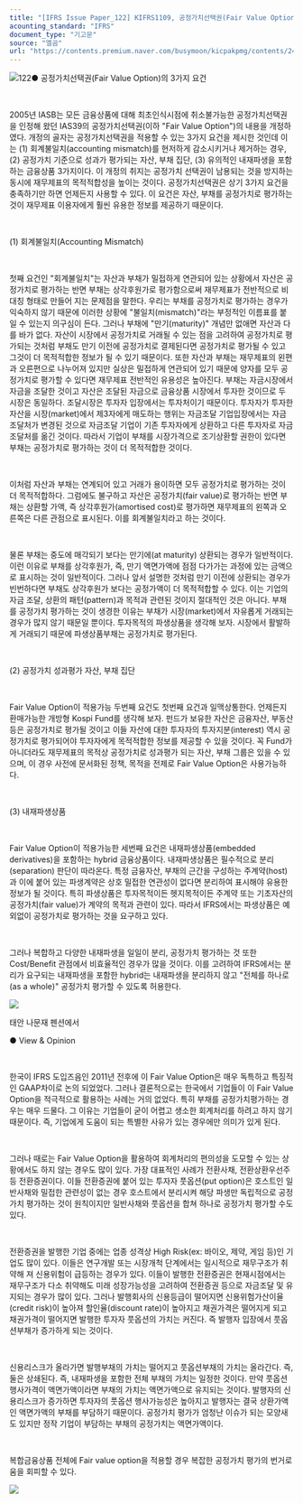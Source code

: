 ```yaml
---
title: "[IFRS Issue Paper_122] KIFRS1109, 공정가치선택권(Fair Value Option)"
acounting_standard: "IFRS"
document_type: "기고문"
source: "엘곰"
url: "https://contents.premium.naver.com/busymoon/kicpakpmg/contents/240529095335746kf"
---
```

![](https://n2.news.naver.com/l.gif?type=content)122● 공정가치선택권(Fair Value Option)의 3가지 요건

​

2005년 IASB는 모든 금융상품에 대해 최초인식시점에 취소불가능한 공정가치선택권을 인정해 왔던 IAS39의 공정가치선택권(이하 "Fair Value Option")의 내용을 개정하였다. 개정의 골자는 공정가치선택권을 적용할 수 있는 3가지 요건을 제시한 것인데 이는 (1) 회계불일치(accounting mismatch)를 현저하게 감소시키거나 제거하는 경우, (2) 공정가치 기준으로 성과가 평가되는 자산, 부채 집단, (3) 유의적인 내재파생을 포함하는 금융상품 3가지이다. 이 개정의 취지는 공정가치 선택권이 남용되는 것을 방지하는 동시에 재무제표의 목적적합성을 높이는 것이다. 공정가치선택권은 상기 3가지 요건을 충족하기만 하면 언제든지 사용할 수 있다. 이 요건은 자산, 부채를 공정가치로 평가하는 것이 재무제표 이용자에게 훨씬 유용한 정보를 제공하기 때문이다.

​

(1) 회계불일치(Accounting Mismatch)

​

첫째 요건인 "회계불일치"는 자산과 부채가 밀접하게 연관되어 있는 상황에서 자산은 공정가치로 평가하는 반면 부채는 상각후원가로 평가함으로써 재무제표가 전반적으로 비대칭 형태로 만들어 지는 문제점을 말한다. 우리는 부채를 공정가치로 평가하는 경우가 익숙하지 않기 때문에 이러한 상황에 "불일치(mismatch)"라는 부정적인 이름표를 붙일 수 있는지 의구심이 든다. 그러나 부채에 "만기(maturity)" 개념만 없애면 자산과 다를 바가 없다. 자산이 시장에서 공정가치로 거래될 수 있는 점을 고려하여 공정가치로 평가되는 것처럼 부채도 만기 이전에 공정가치로 결제된다면 공정가치로 평가될 수 있고 그것이 더 목적적합한 정보가 될 수 있기 때문이다. 또한 자산과 부채는 재무제표의 왼편과 오른편으로 나누어져 있지만 실상은 밀접하게 연관되어 있기 때문에 양자를 모두 공정가치로 평가할 수 있다면 재무제표 전반적인 유용성은 높아진다. 부채는 자금시장에서 자금을 조달한 것이고 자산은 조달된 자금으로 금융상품 시장에서 투자한 것이므로 두 시장은 동일하다. 조달시장은 투자자 입장에서는 투자처이기 때문이다. 투자자가 투자한 자산을 시장(market)에서 제3자에게 매도하는 행위는 자금조달 기업입장에서는 자금조달처가 변경된 것으로 자금조달 기업이 기존 투자자에게 상환하고 다른 투자자로 자금조달처를 옮긴 것이다. 따라서 기업이 부채를 시장가격으로 조기상환할 권한이 있다면 부채는 공정가치로 평가하는 것이 더 목적적합한 것이다.

​

이처럼 자산과 부채는 연계되어 있고 거래가 용이하면 모두 공정가치로 평가하는 것이 더 목적적합하다. 그럼에도 불구하고 자산은 공정가치(fair value)로 평가하는 반면 부채는 상환할 가액, 즉 상각후원가(amortised cost)로 평가하면 재무제표의 왼쪽과 오른쪽은 다른 관점으로 표시된다. 이를 회계불일치라고 하는 것이다.

​

물론 부채는 중도에 매각되기 보다는 만기에(at maturity) 상환되는 경우가 일반적이다. 이런 이유로 부채를 상각후원가, 즉, 만기 액면가액에 점점 다가가는 과정에 있는 금액으로 표시하는 것이 일반적이다. 그러나 앞서 설명한 것처럼 만기 이전에 상환되는 경우가 빈번하다면 부채도 상각후원가 보다는 공정가액이 더 목적적합할 수 있다. 이는 기업의 자금 조달, 상환의 패턴(pattern)과 목적과 관련된 것이지 절대적인 것은 아니다. 부채를 공정가치 평가하는 것이 생경한 이유는 부채가 시장(market)에서 자유롭게 거래되는 경우가 많지 않기 때문일 뿐이다. 투자목적의 파생상품을 생각해 보자. 시장에서 활발하게 거래되기 때문에 파생상품부채는 공정가치로 평가된다.

​

(2) 공정가치 성과평가 자산, 부채 집단

​

Fair Value Option이 적용가능 두번째 요건도 첫번째 요건과 일맥상통한다. 언제든지 환매가능한 개방형 Kospi Fund를 생각해 보자. 펀드가 보유한 자산은 금융자산, 부동산 등은 공정가치로 평가될 것이고 이들 자산에 대한 투자자의 투자지분(interest) 역시 공정가치로 평가되어야 투자자에게 목적적합한 정보를 제공할 수 있을 것이다. 꼭 Fund가 아니더라도 재무제표의 목적상 공정가치로 성과평가 되는 자산, 부채 그룹은 있을 수 있으며, 이 경우 사전에 문서화된 정책, 목적을 전제로 Fair Value Option은 사용가능하다.

​

(3) 내재파생상품

​

Fair Value Option이 적용가능한 세번째 요건은 내재파생상품(embedded derivatives)을 포함하는 hybrid 금융상품이다. 내재파생상품은 필수적으로 분리(separation) 판단이 따라온다. 특정 금융자산, 부채의 근간을 구성하는 주계약(host)과 이에 붙어 있는 파생계약은 상호 밀접한 연관성이 없다면 분리하여 표시해야 유용한 정보가 될 것이다. 특히 파생상품은 투자목적이든 헷지목적이든 주계약 또는 기초자산의 공정가치(fair value)가 계약의 목적과 관련이 있다. 따라서 IFRS에서는 파생상품은 예외없이 공정가치로 평가하는 것을 요구하고 있다.

​

그러나 복합하고 다양한 내재파생을 일일이 분리, 공정가치 평가하는 것 또한 Cost/Benefit 관점에서 비효율적인 경우가 많을 것이다. 이를 고려하여 IFRS에서는 분리가 요구되는 내재파생을 포함한 hybrid는 내재파생을 분리하지 않고 "전체를 하나로(as a whole)" 공정가치 평가할 수 있도록 허용한다.

![](https://dthumb-phinf.pstatic.net/dthumb?src=%22https://postfiles.pstatic.net/MjAyMzA1MDRfMjcx/MDAxNjgzMTc3NTg5ODQ0.Z5TmphdmNUylbaC0XZXMmwI3vDS1mELC45E5KiFZ1qAg.Xj_KOE0XU75E9ps85Fr9OI7pUsuIID-BPTSJsjFx4Vog.JPEG.busymoon/343977681_1277004673232403_441710924767153726_n.jpg?type=w773%22&service=scs&type=w800)

태안 나문재 펜션에서

● View & Opinion

​

한국이 IFRS 도입즈음인 2011년 전후에 이 Fair Value Option은 매우 독특하고 특징적인 GAAP차이로 논의 되었었다. 그러나 결론적으로는 한국에서 기업들이 이 Fair Value Option을 적극적으로 활용하는 사례는 거의 없었다. 특히 부채를 공정가치평가하는 경우는 매우 드물다. 그 이유는 기업들이 굳이 어렵고 생소한 회계처리를 하려고 하지 않기 때문이다. 즉, 기업에게 도움이 되는 특별한 사유가 있는 경우에만 의미가 있게 된다.

​

그러나 때로는 Fair Value Option을 활용하여 회계처리의 편의성을 도모할 수 있는 상황에서도 하지 않는 경우도 많이 있다. 가장 대표적인 사례가 전환사채, 전환상환우선주 등 전환증권이다. 이들 전환증권에 붙어 있는 투자자 풋옵션(put option)은 호스트인 일반사채와 밀접한 관련성이 없는 경우 호스트에서 분리시켜 해당 파생만 독립적으로 공정가치 평가하는 것이 원칙이지만 일반사채와 풋옵션을 합쳐 하나로 공정가치 평가할 수도 있다.

​

전환증권을 발행한 기업 중에는 업종 성격상 High Risk(ex: 바이오, 제약, 게임 등)인 기업도 많이 있다. 이들은 연구개발 또는 시장개척 단계에서는 일시적으로 재무구조가 취약해 져 신용위험이 급등하는 경우가 있다. 이들이 발행한 전환증권은 현재시점에서는 재무구조가 다소 취약해도 미래 성장가능성을 고려하여 전환증권 등으로 자금조달 및 유지되는 경우가 많이 있다. 그러나 발행회사의 신용등급이 떨어지면 신용위험가산이율(credit risk)이 높아져 할인율(discount rate)이 높아지고 채권가격은 떨어지게 되고 채권가격이 떨어지면 발행한 투자자 풋옵션의 가치는 커진다. 즉 발행자 입장에서 풋옵션부채가 증가하게 되는 것이다.

​

신용리스크가 올라가면 발행부채의 가치는 떨어지고 풋옵션부채의 가치는 올라간다. 즉, 둘은 상쇄된다. 즉, 내재파생을 포함한 전체 부채의 가치는 일정한 것이다. 만약 풋옵션 행사가격이 액면가액이라면 부채의 가치는 액면가액으로 유지되는 것이다. 발행자의 신용리스크가 증가하면 투자자의 풋옵션 행사가능성은 높아지고 발행자는 결국 상환가액인 액면가액의 부채를 부담하기 때문이다. 공정가치 평가가 엄청난 이슈가 되는 모양새도 있지만 정작 기업이 부담하는 부채의 공정가치는 액면가액이다.

​

복합금융상품 전체에 Fair value option을 적용할 경우 복잡한 공정가치 평가의 번거로움을 회피할 수 있다.

[![](https://dthumb-phinf.pstatic.net/dthumb?src=%22https://storep-phinf.pstatic.net/cafe_004/original_28.png?type=p100_100%22&service=scs&type=w800)](https://contents.premium.naver.com/busymoon/kicpakpmg/contents/#)

​

​